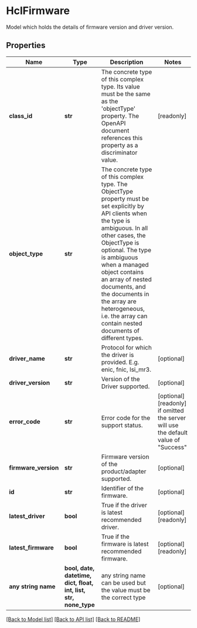 # HclFirmware

Model which holds the details of firmware version and driver version.
## Properties
Name | Type | Description | Notes
------------ | ------------- | ------------- | -------------
**class_id** | **str** | The concrete type of this complex type. Its value must be the same as the &#39;objectType&#39; property. The OpenAPI document references this property as a discriminator value. | [readonly] 
**object_type** | **str** | The concrete type of this complex type. The ObjectType property must be set explicitly by API clients when the type is ambiguous. In all other cases, the  ObjectType is optional.  The type is ambiguous when a managed object contains an array of nested documents, and the documents in the array are heterogeneous, i.e. the array can contain nested documents of different types. | 
**driver_name** | **str** | Protocol for which the driver is provided. E.g.  enic, fnic, lsi_mr3. | [optional] 
**driver_version** | **str** | Version of the Driver supported. | [optional] 
**error_code** | **str** | Error code for the support status. | [optional] [readonly]  if omitted the server will use the default value of "Success"
**firmware_version** | **str** | Firmware version of the product/adapter supported. | [optional] 
**id** | **str** | Identifier of the firmware. | [optional] 
**latest_driver** | **bool** | True if the driver is latest recommended driver. | [optional] [readonly] 
**latest_firmware** | **bool** | True if the firmware is latest recommended firmware. | [optional] [readonly] 
**any string name** | **bool, date, datetime, dict, float, int, list, str, none_type** | any string name can be used but the value must be the correct type | [optional]

[[Back to Model list]](../README.md#documentation-for-models) [[Back to API list]](../README.md#documentation-for-api-endpoints) [[Back to README]](../README.md)


